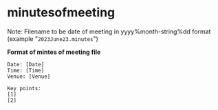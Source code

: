 # minutesofmeeting


Note: Filename to be date of meeting in yyyy%month-string%dd format (example "`2023June23.minutes`")

**Format of mintes of meeting file**
```
Date: [Date]
Time: [Time]
Venue: [Venue]

Key points:
[1]
[2]
```

